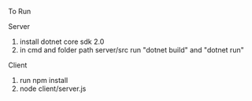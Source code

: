 To Run

Server
1. install dotnet core sdk 2.0
2. in cmd and folder path server/src run "dotnet build" and "dotnet run"


Client
1. run npm install
2. node client/server.js

